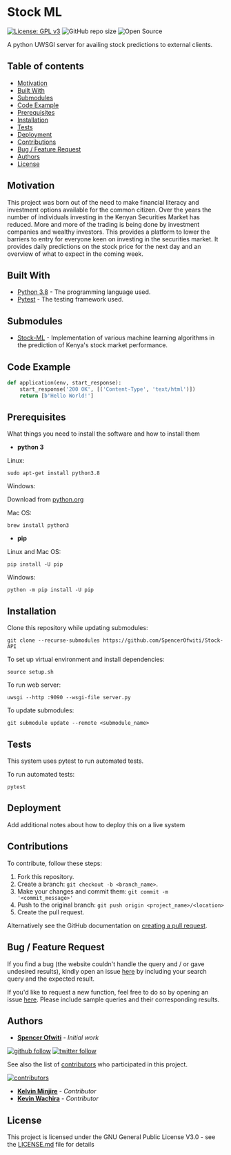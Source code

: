 # Stock ML 

[![License: GPL v3](https://img.shields.io/badge/License-GPL%20v3-blue.svg)](http://www.gnu.org/licenses/gpl-3.0) 
![GitHub repo size](https://img.shields.io/github/repo-size/SpencerOfwiti/Stock-API.svg)
![Open Source](https://badges.frapsoft.com/os/v1/open-source.svg?v=103)

A python UWSGI server for availing stock predictions to external clients.  

## Table of contents
* [Motivation](#motivation)
* [Built With](#built-with)
* [Submodules](#submodules)
* [Code Example](#code-example)
* [Prerequisites](#prerequisites)
* [Installation](#installation)
* [Tests](#tests)
* [Deployment](#deployment)
* [Contributions](#contributions)
* [Bug / Feature Request](#bug--feature-request)
* [Authors](#authors)
* [License](#license)

## Motivation

This project was born out of the need to make financial literacy and investment options available for the common citizen.
Over the years the number of individuals investing in the Kenyan Securities Market has reduced.
More and more of the trading is being done by investment companies and wealthy investors.
This provides a platform to lower the barriers to entry for everyone keen on investing in the securities market. 
It provides daily predictions on the stock price for the next day and an overview of what to expect in the coming week.


## Built With
* [Python 3.8](https://www.python.org/) - The programming language used.
* [Pytest](https://docs.pytest.org/en/latest/) - The testing framework used.

## Submodules
* [Stock-ML](https://github.com/SpencerOfwiti/stock-ml) - Implementation of various machine learning algorithms in the prediction of Kenya's stock market performance. 

## Code Example

```python
def application(env, start_response):
    start_response('200 OK', [('Content-Type', 'text/html')])
    return [b'Hello World!']
```

## Prerequisites

What things you need to install the software and how to install them

* **python 3**

Linux:
```
sudo apt-get install python3.8
```

Windows:

Download from [python.org](https://www.python.org/downloads/windows/) 

Mac OS:
```
brew install python3
```

* **pip**

Linux and Mac OS:
```
pip install -U pip
```

Windows:
```
python -m pip install -U pip
```

## Installation

Clone this repository while updating submodules:
```
git clone --recurse-submodules https://github.com/SpencerOfwiti/Stock-API
```

To set up virtual environment and install dependencies:
```
source setup.sh
```

To run web server:
```
uwsgi --http :9090 --wsgi-file server.py
```

To update submodules:
```
git submodule update --remote <submodule_name>
```

## Tests

This system uses pytest to run automated tests.

To run automated tests:
```
pytest
```

## Deployment

Add additional notes about how to deploy this on a live system

## Contributions

To contribute, follow these steps:

1. Fork this repository.
2. Create a branch: `git checkout -b <branch_name>`.
3. Make your changes and commit them: `git commit -m '<commit_message>'`
4. Push to the original branch: `git push origin <project_name>/<location>`
5. Create the pull request.

Alternatively see the GitHub documentation on [creating a pull request](https://help.github.com/en/github/collaborating-with-issues-and-pull-requests/creating-a-pull-request).


## Bug / Feature Request

If you find a bug (the website couldn't handle the query and / or gave undesired results), kindly open an issue [here](https://github.com/SpencerOfwiti/Stock-API/issues/new) by including your search query and the expected result.

If you'd like to request a new function, feel free to do so by opening an issue [here](https://github.com/SpencerOfwiti/Stock-API/issues/new). Please include sample queries and their corresponding results.

## Authors

* **[Spencer Ofwiti](https://github.com/SpencerOfwiti)** - *Initial work* 
    
[![github follow](https://img.shields.io/github/followers/SpencerOfwiti?label=Follow_on_GitHub)](https://github.com/SpencerOfwiti)
[![twitter follow](https://img.shields.io/twitter/follow/SpencerOfwiti?style=social)](https://twitter.com/SpencerOfwiti)

See also the list of [contributors](https://github.com/SpencerOfwiti/Stock-API/contributors) who participated in this project.

[![contributors](https://img.shields.io/github/contributors/SpencerOfwiti/Stock-API.svg)](https://github.com/SpencerOfwiti/stock-ml/contributors)

* **[Kelvin Minjire](https://github.com/Minjire)** - *Contributor*
* **[Kevin Wachira](https://github.com/wachira-kevin)** - *Contributor*

## License

This project is licensed under the GNU General Public License V3.0 - see the [LICENSE.md](LICENSE.md) file for details
